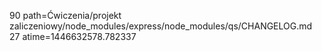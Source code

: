 90 path=Ćwiczenia/projekt zaliczeniowy/node_modules/express/node_modules/qs/CHANGELOG.md
27 atime=1446632578.782337
